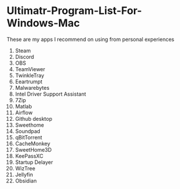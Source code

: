 # Ultimatr-Program-List-For-Windows-Mac
These are my apps I recommend on using from personal experiences 

1. Steam
2. Discord
3. OBS
4. TeamViewer
5. TwinkleTray
6. Eeartrumpt
7. Malwarebytes
8. Intel Driver Support Assistant
9. 7Zip
10. Matlab
11. Airflow
12. Github desktop
13. Sweethome
14. Soundpad
15. qBitTorrent
16. CacheMonkey
17. SweetHome3D
18. KeePassXC
19. Startup Delayer
20. WizTree
21. Jellyfin
22. Obsidian
